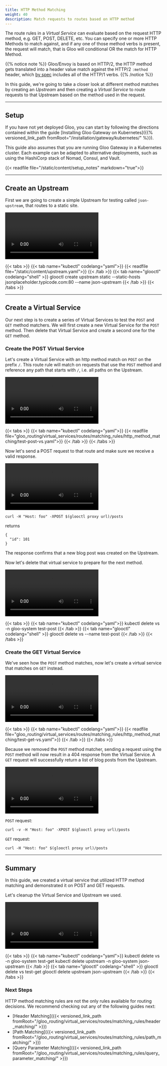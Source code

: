 ```yaml
---
title: HTTP Method Matching
weight: 40
description: Match requests to routes based on HTTP method
---
```


The route rules in a *Virtual Service* can evaluate based on the request HTTP method, e.g. GET, POST, DELETE, etc. You can specify one or more HTTP Methods to match against, and if any one of those method verbs is present, the request will match, that is Gloo will conditional OR the match for HTTP Method. 

{{% notice note %}}
Gloo/Envoy is based on HTTP/2, the HTTP method gets translated into a header value match against the HTTP/2 `:method` header, which [by spec](https://http2.github.io/http2-spec/#HttpRequest) includes all of the HTTP/1 verbs.
{{% /notice %}}

In this guide, we're going to take a closer look at different method matches by creating an *Upstream* and then creating a *Virtual Service* to route requests to that Upstream based on the method used in the request.

---

## Setup

If you have not yet deployed Gloo, you can start by following the directions contained within the guide [Installing Gloo Gateway on Kubernetes]({{% versioned_link_path fromRoot="/installation/gateway/kubernetes/" %}}).

This guide also assumes that you are running Gloo Gateway in a Kubernetes cluster. Each example can be adapted to alternative deployments, such as using the HashiCorp stack of Nomad, Consul, and Vault.

{{< readfile file="/static/content/setup_notes" markdown="true">}}

---

## Create an Upstream

First we are going to create a simple Upstream for testing called `json-upstream`, that routes to a static site.

<video controls loop>
  <source src="https://solo-docs.s3.us-east-2.amazonaws.com/gloo/videos/pathmatch_createupstream.mp4" type="video/mp4">
</video>

{{< tabs >}}
{{< tab name="kubectl" codelang="yaml">}}
{{< readfile file="/static/content/upstream.yaml">}}
{{< /tab >}}
{{< tab name="glooctl" codelang="shell" >}}
glooctl create upstream static --static-hosts jsonplaceholder.typicode.com:80 --name json-upstream
{{< /tab >}}
{{< /tabs >}}

---

## Create a Virtual Service

Our next step is to create a series of Virtual Services to test the `POST` and `GET` method matchers. We will first create a new Virtual Service for the `POST` method. Then delete that Virtual Service and create a second one for the `GET` method.

### Create the POST Virtual Service

Let's create a Virtual Service with an http method match on `POST` on the prefix `/`. This route rule will match on requests that use the `POST` method and reference any path that starts with `/`, i.e. all paths on the Upstream.

<video controls loop>
  <source src="https://solo-docs.s3.us-east-2.amazonaws.com/gloo/videos/httpmatch_createvs1.mp4" type="video/mp4">
</video>

{{< tabs >}}
{{< tab name="kubectl" codelang="yaml">}}
{{< readfile file="gloo_routing/virtual_services/routes/matching_rules/http_method_matching/test-post-vs.yaml">}}
{{< /tab >}}
{{< /tabs >}} 

Now let's send a POST request to that route and make sure we receive a valid response.

<video controls loop>
  <source src="https://solo-docs.s3.us-east-2.amazonaws.com/gloo/videos/httpmatch_test1.mp4" type="video/mp4">
</video>

```shell
curl -H "Host: foo" -XPOST $(glooctl proxy url)/posts
```

returns

```
{
  "id": 101
}
```

The response confirms that a new blog post was created on the Upstream.

Now let's delete that virtual service to prepare for the next method.

<video controls loop>
  <source src="https://solo-docs.s3.us-east-2.amazonaws.com/gloo/videos/httpmatch_delete1.mp4" type="video/mp4">
</video>

{{< tabs >}}
{{< tab name="kubectl" codelang="yaml">}}
kubectl delete vs -n gloo-system test-post
{{< /tab >}}
{{< tab name="glooctl" codelang="shell" >}}
glooctl delete vs --name test-post
{{< /tab >}}
{{< /tabs >}}

### Create the GET Virtual Service

We've seen how the `POST` method matches, now let's create a virtual service that matches on `GET` instead.

<video controls loop>
  <source src="https://solo-docs.s3.us-east-2.amazonaws.com/gloo/videos/httpmatch_createvs2.mp4" type="video/mp4">
</video>

{{< tabs >}}
{{< tab name="kubectl" codelang="yaml">}}
{{< readfile file="gloo_routing/virtual_services/routes/matching_rules/http_method_matching/test-get-vs.yaml">}}
{{< /tab >}}
{{< /tabs >}} 

Because we removed the `POST` method matcher, sending a request using the `POST` method will now result in a 404 response from the Virtual Service. A `GET` request will successfully return a list of blog posts from the Upstream.

<video controls loop>
  <source src="https://solo-docs.s3.us-east-2.amazonaws.com/gloo/videos/httpmatch_test2.mp4" type="video/mp4">
</video>

`POST` request:

```shell
curl -v -H "Host: foo" -XPOST $(glooctl proxy url)/posts
```

`GET` request:

```shell
curl -H "Host: foo" $(glooctl proxy url)/posts
```

---

## Summary 

In this guide, we created a virtual service that utilized HTTP method matching and demonstrated it on POST and GET requests. 

Let's cleanup the Virtual Service and Upstream we used.

<video controls loop>
  <source src="https://solo-docs.s3.us-east-2.amazonaws.com/gloo/videos/httpmatch_delete2.mp4" type="video/mp4">
</video>

{{< tabs >}}
{{< tab name="kubectl" codelang="yaml">}}
kubectl delete vs -n gloo-system test-get
kubectl delete upstream -n gloo-system json-upstream
{{< /tab >}}
{{< tab name="glooctl" codelang="shell" >}}
glooctl delete vs test-get
glooctl delete upstream json-upstream
{{< /tab >}}
{{< /tabs >}}

### Next Steps

HTTP method matching rules are not the only rules available for routing decisions. We recommend checking out any of the following guides next:

* [Header Matching]({{< versioned_link_path fromRoot="/gloo_routing/virtual_services/routes/matching_rules/header_matching/" >}})
* [Path Matching]({{< versioned_link_path fromRoot="/gloo_routing/virtual_services/routes/matching_rules/path_matching/" >}})
* [Query Parameter Matching]({{< versioned_link_path fromRoot="/gloo_routing/virtual_services/routes/matching_rules/query_parameter_matching/" >}})
